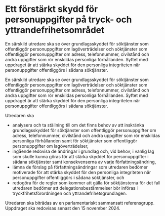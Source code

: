 # Ett förstärkt skydd för personuppgifter på tryck- och yttrandefrihetsområdet

En särskild utredare ska se över grundlagsskyddet för söktjänster som offentliggör personuppgifter om lagöverträdelser och söktjänster som offentliggör personuppgifter om adress, telefonnummer, civilstånd och andra uppgifter som rör enskildas personliga förhållanden. Syftet med uppdraget är att stärka skyddet för den personliga integriteten när personuppgifter offentliggörs i sådana söktjänster.

En särskild utredare ska se över grundlagsskyddet för söktjänster som offentliggör personuppgifter om lagöverträdelser och söktjänster som offentliggör personuppgifter om adress, telefonnummer, civilstånd och andra uppgifter som rör enskildas personliga förhållanden. Syftet med uppdraget är att stärka skyddet för den personliga integriteten när personuppgifter offentliggörs i sådana söktjänster.

Utredaren ska

* analysera och ta ställning till om det finns behov av att inskränka grundlagsskyddet för söktjänster som offentliggör personuppgifter om adress, telefonnummer, civilstånd och andra uppgifter som rör enskildas personliga förhållanden samt för söktjänster som offentliggör personuppgifter om lagöverträdelser,
* ingående redovisa de ändringar i grundlag och, vid behov, i vanlig lag som skulle kunna göras för att stärka skyddet för personuppgifter i sådana söktjänster samt konsekvenserna av varje författningsändring,
* lämna de förslag på författningsändringar som utredaren bedömer motiverade för att stärka skyddet för den personliga integriteten när personuppgifter offentliggörs i sådana söktjänster, och
* redogöra för de regler som kommer att gälla för söktjänsterna för det fall utredaren bedömer att delegationsbestämmelser bör införas i tryckfrihetsförordningen och yttrandefrihetsgrundlagen.

Utredaren ska biträdas av en parlamentariskt sammansatt referensgrupp.
Uppdraget ska redovisas senast den 15 november 2024.
